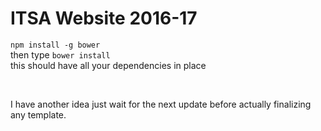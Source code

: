 <h1> ITSA Website 2016-17</h1>
<p><code>npm install -g bower</code><br>then type
<code>bower install</code><br>
this should have all your dependencies in place</p><br>
<p>I have another idea just wait for the next update before actually finalizing any template.</p>
